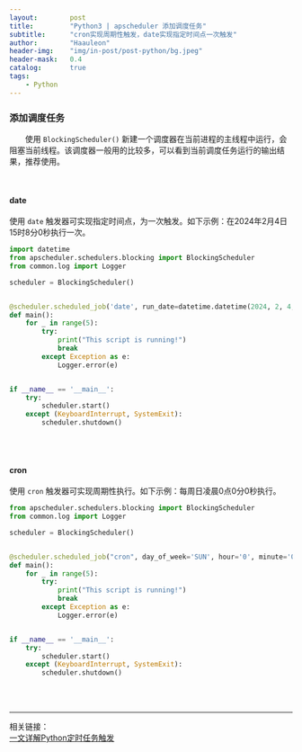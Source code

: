 ```yaml
---
layout:        post
title:         "Python3 | apscheduler 添加调度任务"
subtitle:      "cron实现周期性触发，date实现指定时间点一次触发"
author:        "Haauleon"
header-img:    "img/in-post/post-python/bg.jpeg"
header-mask:   0.4
catalog:       true
tags:
    - Python
---
```



### 添加调度任务
&emsp;&emsp;使用 `BlockingScheduler()` 新建一个调度器在当前进程的主线程中运行，会阻塞当前线程。该调度器一般用的比较多，可以看到当前调度任务运行的输出结果，推荐使用。      

<br>

#### date
使用 `date` 触发器可实现指定时间点，为一次触发。如下示例：在2024年2月4日15时8分0秒执行一次。            
```python
import datetime
from apscheduler.schedulers.blocking import BlockingScheduler
from common.log import Logger

scheduler = BlockingScheduler()


@scheduler.scheduled_job('date', run_date=datetime.datetime(2024, 2, 4, 15, 8, 0))
def main():
    for _ in range(5):
        try:
            print("This script is running!")
            break
        except Exception as e:
            Logger.error(e)


if __name__ == '__main__':
    try:
        scheduler.start()
    except (KeyboardInterrupt, SystemExit):
        scheduler.shutdown()

```

<br>
<br>

#### cron
使用 `cron` 触发器可实现周期性执行。如下示例：每周日凌晨0点0分0秒执行。     
```python
from apscheduler.schedulers.blocking import BlockingScheduler
from common.log import Logger

scheduler = BlockingScheduler()


@scheduler.scheduled_job("cron", day_of_week='SUN', hour='0', minute='0', second='0')
def main():
    for _ in range(5):
        try:
            print("This script is running!")
            break
        except Exception as e:
            Logger.error(e)


if __name__ == '__main__':
    try:
        scheduler.start()
    except (KeyboardInterrupt, SystemExit):
        scheduler.shutdown()

```

<br>
<br>

---

相关链接：    
[一文详解Python定时任务触发](https://www.jb51.net/article/279789.htm)
